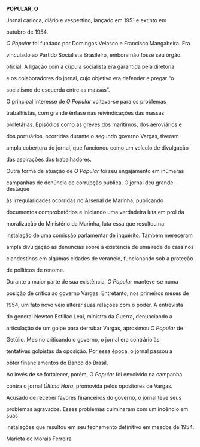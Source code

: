 **POPULAR, O**



Jornal carioca, diário e vespertino, lançado em 1951 e extinto em

outubro de 1954.



*O Popular* foi fundado por Domingos Velasco e Francisco Mangabeira. Era

vinculado ao Partido Socialista Brasileiro, embora não fosse seu órgão

oficial. A ligação com a cúpula socialista era garantida pela diretoria

e os colaboradores do jornal, cujo objetivo era defender e pregar “o

socialismo de esquerda entre as massas”.



O principal interesse de *O Popular* voltava-se para os problemas

trabalhistas, com grande ênfase nas reivindicações das massas

proletárias. Episódios como as greves dos marítimos, dos aeroviários e

dos portuários, ocorridas durante o segundo governo Vargas, tiveram

ampla cobertura do jornal, que funcionou como um veículo de divulgação

das aspirações dos trabalhadores.



Outra forma de atuação de *O Popular* foi seu engajamento em inúmeras

campanhas de denúncia de corrupção pública. O jornal deu grande destaque

às irregularidades ocorridas no Arsenal de Marinha, publicando

documentos comprobatórios e iniciando uma verdadeira luta em prol da

moralização do Ministério da Marinha, luta essa que resultou na

instalação de uma comissão parlamentar de inquérito. Também mereceram

ampla divulgação as denúncias sobre a existência de uma rede de cassinos

clandestinos em algumas cidades de veraneio, funcionando sob a proteção

de políticos de renome.



Durante a maior parte de sua existência, *O Popular* manteve-se numa

posição de crítica ao governo Vargas. Entretanto, nos primeiros meses de

1954, um fato novo veio alterar suas relações com o poder. A entrevista

do general Newton Estillac Leal, ministro da Guerra, denunciando a

articulação de um golpe para derrubar Vargas, aproximou *O* *Popular* de

Getúlio. Mesmo criticando o governo, o jornal era contrário às

tentativas golpistas da oposição. Por essa época, o jornal passou a

obter financiamentos do Banco do Brasil.



Ao invés de se fortalecer, porém, O *Popular* foi envolvido na campanha

contra o jornal *Última Hora*, promovida pelos opositores de Vargas.

Acusado de receber favores financeiros do governo, o jornal teve seus

problemas agravados. Esses problemas culminaram com um incêndio em suas

instalações que resultou em seu fechamento definitivo em meados de 1954.



Marieta de Morais Ferreira




